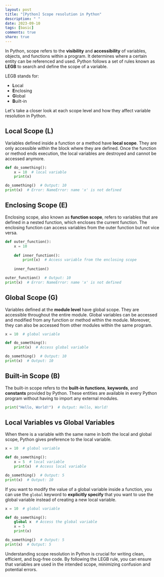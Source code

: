 ```yaml
---
layout: post
title: "[Python] Scope resolution in Python"
description: " "
date: 2023-09-10
tags: [basic]
comments: true
share: true
---
```


In Python, scope refers to the **visibility** and **accessibility** of variables, objects, and functions within a program. It determines where a certain entity can be referenced and used. Python follows a set of rules known as **LEGB** to search and define the scope of a variable.

LEGB stands for:
- **L**ocal
- **E**nclosing
- **G**lobal
- **B**uilt-in

Let's take a closer look at each scope level and how they affect variable resolution in Python.

## Local Scope (L)

Variables defined inside a function or a method have **local scope**. They are only accessible within the block where they are defined. Once the function or method ends execution, the local variables are destroyed and cannot be accessed anymore.

```python
def do_something():
    x = 10  # local variable
    print(x)

do_something()  # Output: 10
print(x)  # Error: NameError: name 'x' is not defined
```

## Enclosing Scope (E)

Enclosing scope, also known as **function scope**, refers to variables that are defined in a nested function, which encloses the current function. The enclosing function can access variables from the outer function but not vice versa.

```python
def outer_function():
    x = 10
    
    def inner_function():
        print(x)  # Access variable from the enclosing scope
    
    inner_function()

outer_function()  # Output: 10
print(x)  # Error: NameError: name 'x' is not defined
```

## Global Scope (G)

Variables defined at the **module level** have global scope. They are accessible throughout the entire module. Global variables can be accessed and modified from any function or method within the module. Moreover, they can also be accessed from other modules within the same program.

```python
x = 10  # global variable

def do_something():
    print(x)  # Access global variable

do_something()  # Output: 10
print(x)  # Output: 10
```

## Built-in Scope (B)

The built-in scope refers to the **built-in functions**, **keywords**, and **constants** provided by Python. These entities are available in every Python program without having to import any external modules.

```python
print("Hello, World!")  # Output: Hello, World!
```

## Local Variables vs Global Variables

When there is a variable with the same name in both the local and global scope, Python gives preference to the local variable.

```python
x = 10  # global variable

def do_something():
    x = 5  # local variable
    print(x)  # Access local variable

do_something()  # Output: 5
print(x)  # Output: 10
```

If you want to modify the value of a global variable inside a function, you can use the `global` keyword to **explicitly specify** that you want to use the global variable instead of creating a new local variable.

```python
x = 10  # global variable

def do_something():
    global x  # Access the global variable
    x = 5
    print(x)

do_something()  # Output: 5
print(x)  # Output: 5
```

Understanding scope resolution in Python is crucial for writing clean, efficient, and bug-free code. By following the LEGB rule, you can ensure that variables are used in the intended scope, minimizing confusion and potential errors.